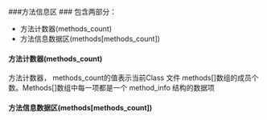 ###方法信息区 ###
包含两部分：
- 方法计数器(methods_count)
- 方法信息数据区(methods[methods_count])


#### 方法计数器(methods_count) ####
方法计数器， methods_count的值表示当前Class 文件 methods[]数组的成员个数。Methods[]数组中每一项都是一个 method_info 结构的数据项

#### 方法信息数据区(methods[methods_count]) ####